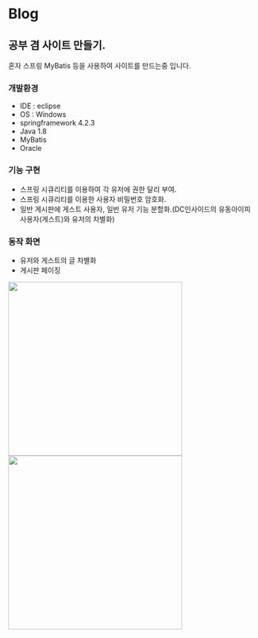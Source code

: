 # Blog
## 공부 겸 사이트 만들기.

혼자 스프링 MyBatis 등을 사용하여 사이트를 만드는중 입니다.

### 개발환경

* IDE : eclipse
* OS : Windows
* springframework 4.2.3
* Java 1.8
* MyBatis
* Oracle

### 기능 구현

* 스프링 시큐리티를 이용하여 각 유저에 권한 달리 부여.
* 스프링 시큐리티를 이용한 사용자 비밀번호 암호화.
* 일반 게시판에 게스트 사용자, 일반 유저 기능 분할화.(DC인사이드의 유동아이피 사용자(게스트)와 유저의 차별화)

### 동작 화면

* 유저와 게스트의 글 차별화
* 게시판 페이징
<div>
  <img width="350" src="https://user-images.githubusercontent.com/60742556/93598641-f02de780-f9f7-11ea-8490-06279af69e5f.PNG">
  <img width="350" src="https://user-images.githubusercontent.com/60742556/93598644-f2904180-f9f7-11ea-82c9-2f0cfc69adc9.PNG">
</div>

